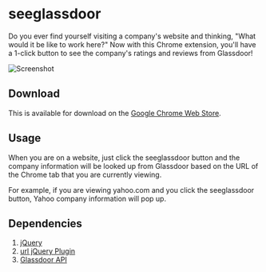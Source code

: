 # seeglassdoor

Do you ever find yourself visiting a company's website and thinking, "What would it be like to work here?" Now with this Chrome extension, you'll have a 1-click button to see the company's ratings and reviews from Glassdoor!

![Screenshot](http://i.imgur.com/QKfT1J9.png)

## Download

This is available for download on the [Google Chrome Web Store](https://chrome.google.com/webstore/detail/seeglassdoor/cgganckkpjppenjelhbimliplciledbb?hl=en&gl=US).

## Usage

When you are on a website, just click the seeglassdoor button and the company information will be looked up from Glassdoor based on the URL of the Chrome tab that you are currently viewing.

For example, if you are viewing yahoo.com and you click the seeglassdoor button, Yahoo company information will pop up.

## Dependencies

1. [jQuery](http://jquery.org/)
2. [url jQuery Plugin](http://plugins.jquery.com/url/)
3. [Glassdoor API](http://www.glassdoor.com/api/companiesApiActions.htm)
